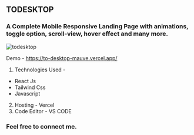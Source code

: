 ## TODESKTOP

### A Complete Mobile Responsive Landing Page with animations, toggle option, scroll-view, hover effect and many more.

![todesktop](https://github.com/user-attachments/assets/42338cfb-0d00-40b8-80e7-a20a9c296cb2)

Demo - https://to-desktop-mauve.vercel.app/

1. Technologies Used - 
- React Js
- Tailwind Css
- Javascript

2. Hosting - Vercel
3. Code Editor - VS CODE

### Feel free to connect me.

